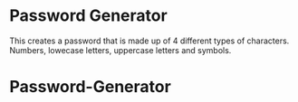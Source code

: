 # Password Generator

This creates a password that is made up of 4 different types of characters. Numbers, lowecase letters, uppercase letters and symbols.
# Password-Generator
